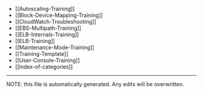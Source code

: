 * [[Autoscaling-Training]]
* [[Block-Device-Mapping-Training]]
* [[CloudWatch-Troubleshooting]]
* [[EBS-Multipath-Training]]
* [[ELB-Internals-Training]]
* [[ELB-Training]]
* [[Maintenance-Mode-Training]]
* [[Training-Template]]
* [[User-Console-Training]]
* [[index-of-categories]]

*****
NOTE: this file is automatically generated. Any edits will be overwritten.
